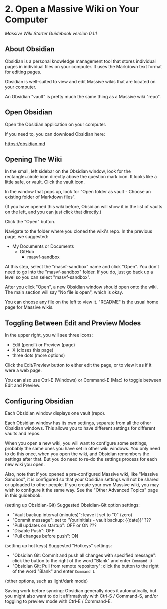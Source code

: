 # 2. Open a Massive Wiki on Your Computer
*Massive Wiki Starter Guidebook version 0.1.1*

## About Obsidian

Obsidian is a personal knowledge management tool that stores individual pages in individual files on your computer.  It uses the Markdown text format for editing pages.

Obsidian is well-suited to view and edit Massive wikis that are located on your computer.

An Obsidian "vault" is pretty much the same thing as a Massive wiki "repo".

## Open Obsidian

Open the Obsidian application on your computer.

If you need to, you can download Obsidian here:

https://obsidian.md

## Opening The Wiki

In the small, left sidebar on the Obsidian window, look for the rectangle+circle icon directly above the question mark icon. It looks like a little safe, or vault.  Click the vault icon.

In the window that pops up, look for "Open folder as vault - Choose an existing folder of Markdown files".

(If you have opened this wiki before, Obsidian will show it in the list of vaults on the left, and you can just click that directly.)

Click the "Open" button.

Navigate to the folder where you cloned the wiki's repo.  In the previous page, we suggested:

* My Documents or Documents
  * GitHub
    * masvf-sandbox

At this step, select the "masvf-sandbox" name and click "Open".  You don't need to go into the "masvf-sandbox" folder.  If you do, just go back up a level so you can select "masvf-sandbox".

After you click "Open", a new Obsidian window should open onto the wiki.  The main section will say "No file is open", which is okay.

You can choose any file on the left to view it.  "README" is the usual home page for Massive wikis.

## Toggling Between Edit and Preview Modes

In the upper right, you will see three icons:

* Edit (pencil) or Preview (page)
* X (closes this page)
* three dots (more options)

Click the Edit/Preview button to either edit the page, or to view it as if it were a web page.

You can also use Ctrl-E (Windows) or Command-E (Mac) to toggle between Edit and Preview.

## Configuring Obsidian

Each Obsidian window displays one vault (repo).

Each Obsidian window has its own settings, separate from all the other Obsidian windows. This allows you to have different settings for different vaults and repos.

When you open a new wiki, you will want to configure some settings, probably the same ones you have set in other wiki windows.  You only need to do this once, when you open the wiki, and Obsidian remembers the settings after that.  But you do need to re-do the settings process for each new wiki you open.

Also, note that if you opened a pre-configured Massive wiki, like "Massive Sandbox", it is configured so that your Obsidian settings will not be shared or uploaded to other people.  If you create your own Massive wiki, you may wish to configure it the same way.  See the "Other Advanced Topics" page in this guidebook.

(setting up Obsidian-Git)
Suggested Obsidian-Git option settings:
  - "Vault backup interval (minutes)": leave it set to "0" (zero)
  - "Commit message": set to 'YourInitials - vault backup: {{date}}' ???
  - "Pull updates on startup": OFF or ON ???
  - "Disable Push": OFF
  - "Pull changes before push": ON

(setting up hot keys)
Suggested "Hotkeys" settings:
- "Obsidian Git: Commit and push all changes with specified message": click the button to the right of the word "Blank" and enter `Command U`
- "Obsidian Git: Pull from remote repository": click the button to the right of the word "Blank" and enter `Command L`

(other options, such as light/dark mode)

Saving work before syncing: Obsidian generally does it automatically, but you might also want to do it affirmatively with Ctrl-S / Command-S, and/or toggling to preview mode with Ctrl-E / Command-E.
